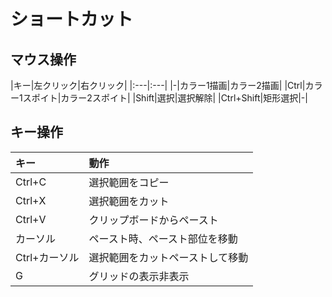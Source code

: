 # ショートカット

## マウス操作

|キー|左クリック|右クリック|
|:---|:---|
|-|カラー1描画|カラー2描画|
|Ctrl|カラー1スポイト|カラー2スポイト|
|Shift|選択|選択解除|
|Ctrl+Shift|矩形選択|-|

## キー操作

|キー|動作|
|:---|:---|
|Ctrl+C|選択範囲をコピー|
|Ctrl+X|選択範囲をカット|
|Ctrl+V|クリップボードからペースト|
|カーソル|ペースト時、ペースト部位を移動|
|Ctrl+カーソル|選択範囲をカットペーストして移動|
|G|グリッドの表示非表示|
